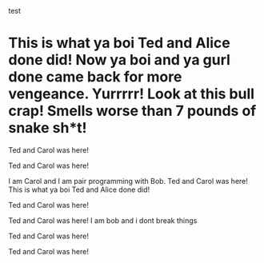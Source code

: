 test

This is what ya boi Ted and Alice done did!
Now ya boi and ya gurl done came back for more vengeance. Yurrrrr!
Look at this bull crap! Smells worse than 7 pounds of snake sh*t!
=======
Ted and Carol was here!

Ted and Carol was here!


I am Carol and I am pair programming with Bob.
Ted and Carol was here!
This is what ya boi Ted and Alice done did!

Ted and Carol was here!


Ted and Carol was here!
I am bob and i dont break things

Ted and Carol was here!

Ted and Carol was here!